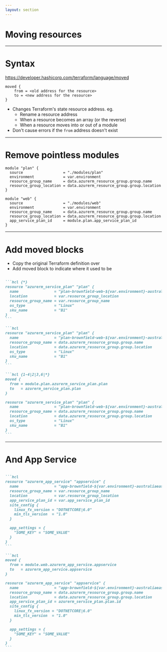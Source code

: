 ```yaml
---
layout: section
---
```


# Moving resources

---

# Syntax

https://developer.hashicorp.com/terraform/language/moved

```hcl
moved {
    from = <old address for the resource>
    to = <new address for the resource>
}
```

* Changes Terraform's state resource address. eg.
  * Rename a resource address
  * When a resource becomes an array (or the reverse)
  * When a resource moves into or out of a module
* Don't cause errors if the `from` address doesn't exist

---

# Remove pointless modules

```hcl
module "plan" {
  source                  = "./modules/plan"
  environment             = var.environment
  resource_group_name     = data.azurerm_resource_group.group.name
  resource_group_location = data.azurerm_resource_group.group.location
}

module "web" {
  source                  = "./modules/web"
  environment             = var.environment
  resource_group_name     = data.azurerm_resource_group.group.name
  resource_group_location = data.azurerm_resource_group.group.location
  app_service_plan_id     = module.plan.app_service_plan_id
}
```

---

# Add moved blocks

* Copy the original Terraform definition over
* Add moved block to indicate where it used to be

````md magic-move {lines: true}

```hcl {*}
resource "azurerm_service_plan" "plan" {
  name                = "plan-brownfield-web-${var.environment}-australiaeast"
  location            = var.resource_group_location
  resource_group_name = var.resource_group_name
  os_type             = "Linux"
  sku_name            = "B1"
}
```

```hcl
resource "azurerm_service_plan" "plan" {
  name                = "plan-brownfield-web-${var.environment}-australiaeast"
  resource_group_name = data.azurerm_resource_group.group.name
  location            = data.azurerm_resource_group.group.location
  os_type             = "Linux"
  sku_name            = "B1"
}
```

```hcl {1-4|2|3,6|*}
moved {
  from = module.plan.azurerm_service_plan.plan
  to   = azurerm_service_plan.plan
}

resource "azurerm_service_plan" "plan" {
  name                = "plan-brownfield-web-${var.environment}-australiaeast"
  resource_group_name = data.azurerm_resource_group.group.name
  location            = data.azurerm_resource_group.group.location
  os_type             = "Linux"
  sku_name            = "B1"
}
```

````

---

# And App Service

````md magic-move {lines: true}

```hcl
resource "azurerm_app_service" "appservice" {
  name                = "app-brownfield-${var.environment}-australiaeast"
  resource_group_name = var.resource_group_name
  location            = var.resource_group_location
  app_service_plan_id = var.app_service_plan_id
  site_config {
    linux_fx_version = "DOTNETCORE|6.0"
    min_tls_version  = "1.0"
  }

  app_settings = {
    "SOME_KEY" = "SOME_VALUE"
  }
}
```

```hcl
moved {
  from = module.web.azurerm_app_service.appservice
  to   = azurerm_app_service.appservice
}

resource "azurerm_app_service" "appservice" {
  name                = "app-brownfield-${var.environment}-australiaeast"
  resource_group_name = data.azurerm_resource_group.group.name
  location            = data.azurerm_resource_group.group.location
  app_service_plan_id = azurerm_service_plan.plan.id
  site_config {
    linux_fx_version = "DOTNETCORE|6.0"
    min_tls_version  = "1.0"
  }

  app_settings = {
    "SOME_KEY" = "SOME_VALUE"
  }
}
```

````
